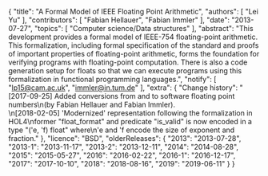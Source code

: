 {
    "title": "A Formal Model of IEEE Floating Point Arithmetic",
    "authors": [
        "Lei Yu"
    ],
    "contributors": [
        "Fabian Hellauer",
        "Fabian Immler"
    ],
    "date": "2013-07-27",
    "topics": [
        "Computer science/Data structures"
    ],
    "abstract": "This development provides a formal model of IEEE-754 floating-point arithmetic. This formalization, including formal specification of the standard and proofs of important properties of floating-point arithmetic, forms the foundation for verifying programs with floating-point computation. There is also a code generation setup for floats so that we can execute programs using this formalization in functional programming languages.",
    "notify": [
        "lp15@cam.ac.uk",
        "immler@in.tum.de"
    ],
    "extra": {
        "Change history": "[2017-09-25] Added conversions from and to software floating point numbers\n(by Fabian Hellauer and Fabian Immler).<br>\n[2018-02-05] 'Modernized' representation following the formalization in HOL4\nformer \"float_format\" and predicate \"is_valid\" is now encoded in a type \"('e, 'f) float\" where\n'e and 'f encode the size of exponent and fraction."
    },
    "licence": "BSD",
    "olderReleases": {
        "2013": "2013-07-28",
        "2013-1": "2013-11-17",
        "2013-2": "2013-12-11",
        "2014": "2014-08-28",
        "2015": "2015-05-27",
        "2016": "2016-02-22",
        "2016-1": "2016-12-17",
        "2017": "2017-10-10",
        "2018": "2018-08-16",
        "2019": "2019-06-11"
    }
}